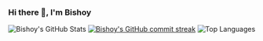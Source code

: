 ### Hi there 👋, I'm Bishoy 

<!-- - 🔭 I’m currently working on ...
- 🌱 I’m currently learning ...
- 👯 I’m looking to collaborate on ...
- 🤔 I’m looking for help with ...
- 💬 Ask me about ...
- 📫 How to reach me: ...
- 😄 Pronouns: ...
- ⚡ Fun fact: ...
 -->
 ![Bishoy's GitHub Stats](https://github-readme-stats.vercel.app/api?username=Bishoy-Samwel&show_icons=true&locale=en&theme=tokyonight)
[![Bishoy's GitHub commit streak](https://github-readme-streak-stats.herokuapp.com/?user=Bishoy-Samwel&theme=tokyonight)](https://git.io/streak-stats)
![Top Languages](https://github-readme-stats.vercel.app/api/top-langs?username=Bishoy-Samwel&show_icons=true&locale=en&layout=compact&theme=tokyonight)
